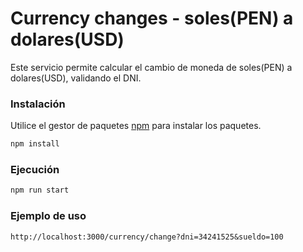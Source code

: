 # Currency changes - soles(PEN) a dolares(USD)

Este servicio permite calcular el cambio de moneda de soles(PEN) a dolares(USD), validando el DNI.

### Instalación

Utilice el gestor de paquetes [npm](https://docs.npmjs.com/downloading-and-installing-node-js-and-npm) para instalar los paquetes.

```bash
npm install
```

### Ejecución

```bash
npm run start
```
### Ejemplo de uso
```code
http://localhost:3000/currency/change?dni=34241525&sueldo=100
```